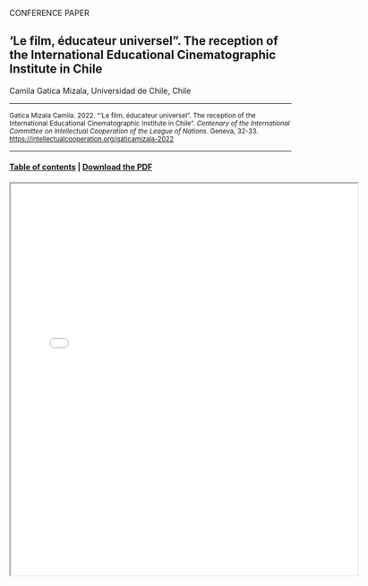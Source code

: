 CONFERENCE PAPER

## ‘Le film, éducateur universel”. The reception of the International Educational Cinematographic Institute in Chile

Camila Gatica Mizala, Universidad de Chile, Chile

<hr>

<small>Gatica Mizala Camila. 2022. “‘Le film, éducateur universel”. The reception of the International Educational Cinematographic Institute in Chile”. _Centenary of the International Committee on Intellectual Cooperation of the League of Nations_. Geneva, 32-33. https://intellectualcooperation.org/gaticamizala-2022</small>

<hr>

#### [Table of contents](url) |  [Download the PDF](url) 

<iframe src="files/" width="620px" height="700px">

  
  
